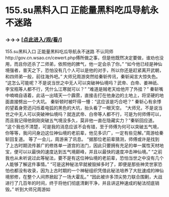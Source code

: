 # 155.su黑料入口 正能量黑料吃瓜导航永不迷路

### →→→ <a href="http://3t3e.com/index.html">[点此进入/观/看/]</a>

155.su黑料入口 正能量黑料吃瓜导航永不迷路
不认同师http://gov.cn.wsao.cn/cewert.php傅所做之事，但是他既然决定要做，谁劝也没用，而且你还杀了二师弟，依照他的脾气，他一定会杀了你。”
    “如今他已经是神仙境强者，普天之下，恐怕没有几个人可以是他的对手，所以你还是赶紧离开武朝，和四师弟一般，前往海外吧。”
    大师兄周游突然给秦斩传讯，秦斩闻言大惊失色。
    “这怎么可能呢？不是说当世之中无人可以突破神仙境吗？武帝、白帝、姜神祇、李宝瓶等人都不行，凭什么江寒就可以？”
    “难道是贼老天给他开了外挂？”
    秦斩嘴中喃喃自语着，此话一出晴天一个霹雳，直接击打在他身边的土地上，将坚硬的地面直接劈出一个大坑。
    秦斩顿时被吓得一懵：“这应该是巧合吧？”
    秦斩心有余悸的望着身旁还闪烁着电弧的黑色的大坑，抬头看了一眼天空。
    “大师兄，不是说当世之中无人可以突破神仙境吗？就连武帝、白帝等人都不行，可是为何师傅可以，而且我记得他刚刚突破五气境没多久，莫非他一直在隐藏实力？”秦斩回应道。
    “这个我也不清楚，可是我的消息应该不会有错，至于师傅为何可以突破五气境，你等等，我问问身边这位神仙境的老前辈，他见多识广，一定有些见解。”周游给秦斩回复道。
    等了一会儿，周游来了讯息。
    “据那位老前辈猜测，师傅或许是找到了上古时期流传甚广的修炼单一道宫的法门，因此只要拥有充足的单一属性天材地宝，便可以以最快的速度达到五气境巅峰，并且以最快的速度冲击神仙境。”
    “之前我也从未听说过此等秘法，要不是有这位神仙境的老前辈，恐怕当世之中没有几个人能够了解这件事情。”
    “可是这种秘法早就被毁掉多时了，即便是那些神灵世家恐怕也都没有收录，因为上古时期的一个神秘组织凭借此秘法培养了大批速成的神仙境邪修，在整个人间界掀起了一场大霍乱。”
    “因此被许多顶尖势力联合围剿，大战进行了几百年的时间，终于将他们彻底清剿干净，并且讲这种速成的秘法彻底销毁。”
    听到大师兄周游如
